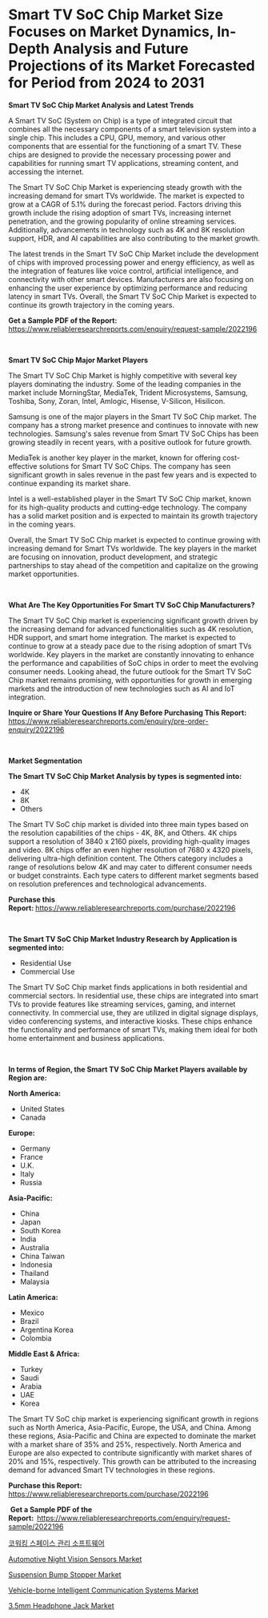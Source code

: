 <p><h1>Smart TV SoC Chip Market Size Focuses on Market Dynamics, In-Depth Analysis and Future Projections of its Market Forecasted for Period from 2024 to 2031</h1></p><p><strong>Smart TV SoC Chip Market Analysis and Latest Trends</strong></p>
<p><p>A Smart TV SoC (System on Chip) is a type of integrated circuit that combines all the necessary components of a smart television system into a single chip. This includes a CPU, GPU, memory, and various other components that are essential for the functioning of a smart TV. These chips are designed to provide the necessary processing power and capabilities for running smart TV applications, streaming content, and accessing the internet.</p><p>The Smart TV SoC Chip Market is experiencing steady growth with the increasing demand for smart TVs worldwide. The market is expected to grow at a CAGR of 5.1% during the forecast period. Factors driving this growth include the rising adoption of smart TVs, increasing internet penetration, and the growing popularity of online streaming services. Additionally, advancements in technology such as 4K and 8K resolution support, HDR, and AI capabilities are also contributing to the market growth.</p><p>The latest trends in the Smart TV SoC Chip Market include the development of chips with improved processing power and energy efficiency, as well as the integration of features like voice control, artificial intelligence, and connectivity with other smart devices. Manufacturers are also focusing on enhancing the user experience by optimizing performance and reducing latency in smart TVs. Overall, the Smart TV SoC Chip Market is expected to continue its growth trajectory in the coming years.</p></p>
<p><strong>Get a Sample PDF of the Report:&nbsp;</strong> <a href="https://www.reliableresearchreports.com/enquiry/request-sample/2022196">https://www.reliableresearchreports.com/enquiry/request-sample/2022196</a></p>
<p>&nbsp;</p>
<p><strong>Smart TV SoC Chip Major Market Players</strong></p>
<p><p>The Smart TV SoC Chip Market is highly competitive with several key players dominating the industry. Some of the leading companies in the market include MorningStar, MediaTek, Trident Microsystems, Samsung, Toshiba, Sony, Zoran, Intel, Amlogic, Hisense, V-Silicon, Hisilicon.</p><p>Samsung is one of the major players in the Smart TV SoC Chip market. The company has a strong market presence and continues to innovate with new technologies. Samsung's sales revenue from Smart TV SoC Chips has been growing steadily in recent years, with a positive outlook for future growth.</p><p>MediaTek is another key player in the market, known for offering cost-effective solutions for Smart TV SoC Chips. The company has seen significant growth in sales revenue in the past few years and is expected to continue expanding its market share.</p><p>Intel is a well-established player in the Smart TV SoC Chip market, known for its high-quality products and cutting-edge technology. The company has a solid market position and is expected to maintain its growth trajectory in the coming years.</p><p>Overall, the Smart TV SoC Chip market is expected to continue growing with increasing demand for Smart TVs worldwide. The key players in the market are focusing on innovation, product development, and strategic partnerships to stay ahead of the competition and capitalize on the growing market opportunities.</p></p>
<p>&nbsp;</p>
<p><strong>What Are The Key Opportunities For Smart TV SoC Chip Manufacturers?</strong></p>
<p><p>The Smart TV SoC Chip market is experiencing significant growth driven by the increasing demand for advanced functionalities such as 4K resolution, HDR support, and smart home integration. The market is expected to continue to grow at a steady pace due to the rising adoption of smart TVs worldwide. Key players in the market are constantly innovating to enhance the performance and capabilities of SoC chips in order to meet the evolving consumer needs. Looking ahead, the future outlook for the Smart TV SoC Chip market remains promising, with opportunities for growth in emerging markets and the introduction of new technologies such as AI and IoT integration.</p></p>
<p><strong>Inquire or Share Your Questions If Any Before Purchasing This Report:</strong> <a href="https://www.reliableresearchreports.com/enquiry/pre-order-enquiry/2022196">https://www.reliableresearchreports.com/enquiry/pre-order-enquiry/2022196</a></p>
<p>&nbsp;</p>
<p><strong>Market Segmentation</strong></p>
<p><strong>The Smart TV SoC Chip Market Analysis by types is segmented into:</strong></p>
<p><ul><li>4K</li><li>8K</li><li>Others</li></ul></p>
<p><p>The Smart TV SoC chip market is divided into three main types based on the resolution capabilities of the chips - 4K, 8K, and Others. 4K chips support a resolution of 3840 x 2160 pixels, providing high-quality images and video. 8K chips offer an even higher resolution of 7680 x 4320 pixels, delivering ultra-high definition content. The Others category includes a range of resolutions below 4K and may cater to different consumer needs or budget constraints. Each type caters to different market segments based on resolution preferences and technological advancements.</p></p>
<p><strong>Purchase this Report:&nbsp;</strong><a href="https://www.reliableresearchreports.com/purchase/2022196">https://www.reliableresearchreports.com/purchase/2022196</a></p>
<p>&nbsp;</p>
<p><strong>The Smart TV SoC Chip Market Industry Research by Application is segmented into:</strong></p>
<p><ul><li>Residential Use</li><li>Commercial Use</li></ul></p>
<p><p>The Smart TV SoC Chip market finds applications in both residential and commercial sectors. In residential use, these chips are integrated into smart TVs to provide features like streaming services, gaming, and internet connectivity. In commercial use, they are utilized in digital signage displays, video conferencing systems, and interactive kiosks. These chips enhance the functionality and performance of smart TVs, making them ideal for both home entertainment and business applications.</p></p>
<p>&nbsp;</p>
<p><strong>In terms of Region, the Smart TV SoC Chip Market Players available by Region are:</strong></p>
<p>
    <p> <strong> North America: </strong>
        <ul>
            <li>United States</li>
            <li>Canada</li>
        </ul>
        </p> 
    <p> <strong> Europe: </strong>
        <ul>
            <li>Germany</li>
            <li>France</li>
            <li>U.K.</li>
            <li>Italy</li>
            <li>Russia</li>
        </ul>
        </p> 
    <p> <strong> Asia-Pacific: </strong>
        <ul>
            <li>China</li>
            <li>Japan</li>
            <li>South Korea</li>
            <li>India</li>
            <li>Australia</li>
            <li>China Taiwan</li>
            <li>Indonesia</li>
            <li>Thailand</li>
            <li>Malaysia</li>
        </ul>
        </p> 
    <p> <strong> Latin America: </strong>
        <ul>
            <li>Mexico</li>
            <li>Brazil</li>
            <li>Argentina Korea</li>
            <li>Colombia</li>
        </ul>
        </p> 
    <p> <strong> Middle East & Africa: </strong>
        <ul>
            <li>Turkey</li>
            <li>Saudi</li>
            <li>Arabia</li>
            <li>UAE</li>
            <li>Korea</li>
        </ul>
    </p>
    </p>
<p><p>The Smart TV SoC chip market is experiencing significant growth in regions such as North America, Asia-Pacific, Europe, the USA, and China. Among these regions, Asia-Pacific and China are expected to dominate the market with a market share of 35% and 25%, respectively. North America and Europe are also expected to contribute significantly with market shares of 20% and 15%, respectively. This growth can be attributed to the increasing demand for advanced Smart TV technologies in these regions.</p></p>
<p><strong>Purchase this Report: </strong><a href="https://www.reliableresearchreports.com/purchase/2022196">https://www.reliableresearchreports.com/purchase/2022196</a></p>
<p>&nbsp;<strong>Get a Sample PDF of the Report:&nbsp;&nbsp;</strong><a href="https://www.reliableresearchreports.com/enquiry/request-sample/2022196">https://www.reliableresearchreports.com/enquiry/request-sample/2022196</a></p>
<p><strong></strong></p>
<p><p><a href="https://medium.com/@timkunzety907856/%EA%B3%B5%EC%9C%A0-%EC%82%AC%EB%AC%B4-%EA%B3%B5%EA%B0%84-%EA%B4%80%EB%A6%AC-%EC%86%8C%ED%94%84%ED%8A%B8%EC%9B%A8%EC%96%B4-%EC%8B%9C%EC%9E%A5-%EA%B7%9C%EB%AA%A8%EB%8A%94-%EA%B8%80%EB%A1%9C%EB%B2%8C-%EC%82%B0%EC%97%85%EC%97%90%EC%84%9C-%EC%B5%9C%EC%A0%81%EC%9D%98-%EB%A7%88%EC%BC%80%ED%8C%85-%EC%B1%84%EB%84%90%EC%9D%84-%EB%B3%B4%EC%97%AC-%EC%A4%8D%EB%8B%88%EB%8B%A4-1593c1fab2b8">코워킹 스페이스 관리 소프트웨어</a></p><p><a href="https://simplistic-meeting-7ee.notion.site/Automotive-Night-Vision-Sensors-Market-Research-Report-Provides-thorough-Industry-Overview-which-of-aad229a9585b4f0e95a2ba7ae7385bd6">Automotive Night Vision Sensors Market</a></p><p><a href="https://skillful-vermicelli-b89.notion.site/Suspension-Bump-Stopper-Market-Furnish-Information-about-Market-Size-Market-Share-Market-Dynamics--4acb35c0f9934805b28d5603f7d7089d">Suspension Bump Stopper Market</a></p><p><a href="https://view.publitas.com/reportprime-1/vehicle-borne-intelligent-communication-systems-market-size-and-examines-its-market-scope-with-a-primary-focus-on-growth-opportunities-and-forecasted-trends-spanning-from-2024-to-2031/">Vehicle-borne Intelligent Communication Systems Market</a></p><p><a href="https://view.publitas.com/reportprime-1/3-5mm-headphone-jack-market-size-and-growth-market-segmentation-regional-and-country-breakdowns-and-market-trends-for-period-from-2024-2031/">3.5mm Headphone Jack Market</a></p></p>